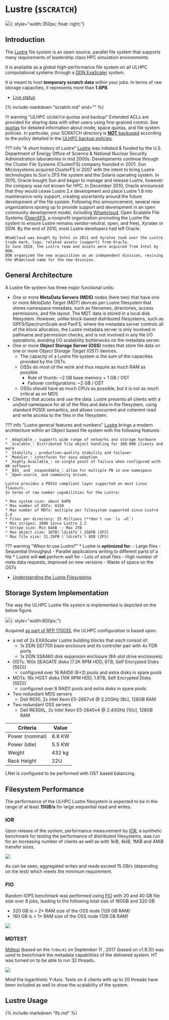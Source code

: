 # Lustre (`$SCRATCH`)

![](../images/plots/plot_piechart_storage_fs.png){: style="width:350px; float: right;"}

## Introduction

The [Lustre](http://lustre.org/) file system is an open-source, parallel file system that supports many requirements of leadership class HPC simulation environments.

It is available as a global _high_-performance file system on all ULHPC computational systems through a [DDN ExaScaler](https://www.ddn.com/products/lustre-file-system-exascaler/) system.

It is meant to host **temporary scratch data** within your jobs.
In terms of raw storage capacities, it represents more than **1.6PB**.

* [Live status](https://hpc.uni.lu/live-status/motd/)

{%
   include-markdown "scratch.md"
   end="<!--intro-end-->"
%}


!!! warning "ULHPC `$SCRATCH` quotas and backup"
    Extended ACLs are provided for sharing data with other users using fine-grained control.
    See [quotas](quotas.md) for detailed information about inode, space quotas, and file system policies.
    In particular, your SCRATCH directory is [**NOT** backuped](../data/backups.md) according to the policy detailed in the [ULHPC backup policies](../data/backups.md).

??? info "A short history of Lustre"
    [Lustre](http://lustre.org/) was initiated & funded by the U.S. Department of Energy Office of Science & National Nuclear Security Administration laboratories in mid 2000s. Developments continue through the Cluster File Systems (ClusterFS) company founded in 2001.
    Sun Microsystems acquired ClusterFS in 2007 with the intent to bring Lustre technologies to Sun's ZFS file system and the Solaris operating system. In 2010, Oracle bought Sun and began to manage and release Lustre, however the company was not known for HPC.
    In December 2010, Oracle announced that they would cease Lustre 2.x development and place Lustre 1.8 into maintenance-only support, creating uncertainty around the future development of the file system. Following this announcement, several new organizations sprang up to provide support and development in an open community development model, including [Whamcloud](https://whamcloud.com/), Open Scalable File Systems  ([OpenSFS](http://www.opensfs.org/),  a nonprofit organization promoting the Lustre file system to ensure Lustre remains vendor-neutral, open, and free), Xyratex or DDN.
    By the end of 2010, most Lustre developers had left Oracle.

    WhamCloud was bought by Intel in 2011 and Xyratex took over the Lustre trade mark, logo, related assets (support) from Oracle.
    In June 2018, the Lustre team and assets were acquired from Intel by DDN.
    DDN organized the new acquisition as an independent division, reviving the Whamcloud name for the new division.

## General Architecture

A Lustre file system has three major functional units:

* One or more __MetaData Servers (MDS)__ nodes (here two) that have one or more _MetaData Target (MDT)_ devices per Lustre filesystem that stores namespace metadata, such as filenames, directories, access permissions, and file layout. The MDT data is stored in a local disk filesystem. However, unlike block-based distributed filesystems, such as GPFS/SpectrumScale and PanFS, where the metadata server controls all of the block allocation, the Lustre metadata server is only involved in pathname and permission checks, and is not involved in any file I/O operations, avoiding I/O scalability bottlenecks on the metadata server.
* One or more __Object Storage Server (OSS)__ nodes that store file data on one or more _Object Storage Target (OST)_ devices.
     - The capacity of a Lustre file system is the sum of the capacities provided by the OSTs.
     - OSSs do most of the work and thus require as much RAM as possible
         * Rule of thumb: ~2 GB base memory + 1 GB / OST
         * Failover configurations: ~2 GB / OST
     - OSSs should have as much CPUs as possible, but it is not as much critical as on MDS
* Client(s) that access and use the data. Lustre presents all clients with a _unified_ namespace for all of the files and data in the filesystem, using standard POSIX semantics, and allows concurrent and coherent read and write access to the files in the filesystem.

??? info "Lustre general features and numbers"
    [Lustre](http://lustre.org/) brings a modern architecture within an Object based file system with the following features:

    * _Adaptable_: supports wide range of networks and storage hardware
    * _Scalable_: Distributed file object handling for 100.000 clients and more
    * _Stability_: production-quality stability and failover
    * _Modular_: interfaces for easy adaption
    * _Highly Available_: no single point of failure when configured with HA software
    * _BIG_ and _exapandable_: allow for multiple PB in one namespace
    * _Open-source_ and community driven.

    Lustre provides a POSIX compliant layer supported on most Linux flavours.
    In terms of raw number capabilities for the Lustre:

    * Max system size: about 64PB
    * Max number of OSTs: 8150
    * Max number of MDTs: multiple per filesystem supported since Lustre 2.4
    * Files per directory: 25 Millions (**don't run `ls -al`)
    * Max stripes: 2000 since Lustre 2.2
    * Stripe size: Min 64kB -- Max 2TB
    * Max object size: 16TB(`ldiskfs`) 256PB (ZFS)
    * Max file size: 31.35PB (`ldiskfs`) 8EB (ZFS)


??? warning "When to use Lustre?"
    * Lustre is **optimized for**:
        - Large files
        - Sequential throughput
        - Parallel applications writing to different parts of a file
    * Lustre will **not** perform well for
        - Lots of small files
        - High number of meta data requests, improved on new versions
        - Waste of space on the OSTs

* [Understanding the Lustre Filesystems](#lustre-usage)

## Storage System Implementation

The way the ULHPC Lustre file system is implemented is depicted on the below figure.

![](images/ulhpc_lustre.png){: style="width:800px;"}

Acquired [as part of RFP 170035](../systems/iris/timeline.md#october-2017), the ULHPC configuration is based upon:

* a set of 2x EXAScaler Lustre building blocks that _each_ consist of:
    - 1x DDN SS7700 base enclosure and its controller pair with 4x FDR ports
    - 1x DDN SS8460 disk expansion enclosure (84-slot drive enclosures)
* OSTs: 160x SEAGATE disks (7.2K RPM HDD, 8TB, Self Encrypted Disks (SED))
    - configured over 16 RAID6 (8+2) pools and extra disks in spare pools
* MDTs: 18x  HGST disks (10K RPM HDD, 1.8TB,  Self Encrypted Disks (SED))
    - configured over 8 RAID1 pools and extra disks in spare pools
* Two redundant MDS servers
    - Dell R630,   2x Intel Xeon E5-2667v4 @ 3.20GHz [8c], 128GB RAM
* Two redundant OSS servers
    - Dell R630XL, 2x Intel Xeon E5-2640v4 @ 2.40GHz [10c], 128GB RAM

| Criteria        | Value  |
|-----------------|--------|
| Power (nominal) | 6.8 KW |
| Power (idle)    | 5.5 KW |
| Weight          | 432 kg |
| Rack Height     | 22U    |

LNet is configured to be performed with OST based balancing.

## Filesystem Performance

The performance of the ULHPC Lustre filesystem is expected to be in the range of at least **15GB/s** for large sequential read and writes.

### IOR

Upon release of the system, performance measurement by [IOR](https://github.com/hpc/ior), a synthetic benchmark for testing the performance of distributed filesystems, was run for an increasing number of clients as well as with 1kiB, 4kiB, 1MiB and 4MiB transfer sizes.


![](perfs/2018-Lustre_IOR-DDN.png)

As can be seen, aggregated writes and reads exceed 15 GB/s (depending on the test) which meets the minimum requirement.

### FIO

Random IOPS benchmark was performed using [FIO](http://freecode.com/projects/fio) with 20 and 40 GB file size over 8 jobs, leading to the following total size of 160GB and 320 GB

* 320 GB is > 2$\times$ RAM size of the OSS node (128 GB RAM)
* 160 GB is > 1$\times$ RAM size of the OSS node (128 GB RAM)

![](perfs/2018-Lustre_FIO-DDN.png)

### MDTEST

[Mdtest](https://github.com/MDTEST-LANL/mdtest.git) (based on the `7c0ec41` on September 11 , 2017 (based on v1.9.3)) was used to benchmark the metadata capabilities of the delivered system.
HT was turned on to be able to run 32 threads.

![](perfs/2018-Lustre_MDTest-DDN.png)

Mind the logarithmic Y-Axis.
Tests on 4 clients with up to 20 threads have been included as well to show the scalability of the system.

## Lustre Usage

{%
   include-markdown "lfs.md"
%}
